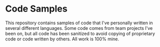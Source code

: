Code Samples
============

This repository contains samples of code that I've personally written in
several different languages.  Some code comes from team projects I've been on,
but all code has been sanitized to avoid copying of proprietary code or code
written by others.  All work is 100% mine.
